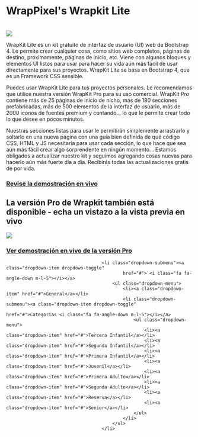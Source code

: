 <h1>WrapPixel's Wrapkit Lite</h1>

<br/>

<a href="https://wrappixel.com/demos/ui-kit/wrapkit-free/wrapkit/index.html">
    <img src="https://www.wrappixel.com/wp-content/uploads/2019/01/wrappixel-logo.png"/>
</a>

WrapKit Lite es un kit gratuito de interfaz de usuario (UI) web de Bootstrap 4. Le permite crear cualquier cosa, como sitios web completos, páginas de destino, próximamente, páginas de inicio, etc. Viene con algunos bloques y elementos UI listos para usar para hacer su vida aún más fácil de usar directamente para sus proyectos. WrapKit Lite se basa en Bootstrap 4, que es un Framework CSS sensible.

Puedes usar WrapKit Lite para tus proyectos personales. Le recomendamos que utilice nuestra versión WrapKit Pro para su uso comercial. WrapKit Pro contiene más de 25 páginas de inicio de nicho, más de 180 secciones prefabricadas, más de 500 elementos de la interfaz de usuario, más de 2000 iconos de fuentes premium y contando.., lo que le permite crear todo lo que desee en pocos minutos.

Nuestras secciones listas para usar le permitirán simplemente arrastrarlo y soltarlo en una nueva página con una guía bien definida de qué código CSS, HTML y JS necesitaría para usar cada sección, lo que hace que sea aún más fácil crear algo sorprendente en ningún momento. . Estamos obligados a actualizar nuestro kit y seguimos agregando cosas nuevas para hacerlo aún más fuerte día a día. Recibirás todas las actualizaciones gratis de por vida.

<h3><a href="https://wrappixel.com/demos/ui-kit/wrapkit-free/wrapkit/index.html">Revise la demostración en vivo</a></h3>


<h2>La versión Pro de Wrapkit también está disponible - echa un vistazo a la vista previa en vivo</h2>

<a href="https://wrappixel.com/templates/wrapkit/">
    <img src="https://wrappixel.com/demos/images/wrapkit-promotion.jpg"/>
</a>

<h3><a href="https://wrappixel.com/templates/wrapkit/">Ver demostración en vivo de la versión Pro</a></h3>


                                        <li class="dropdown-submenu"><a class="dropdown-item dropdown-toggle"
                                                href="#"> <i class="fa fa-angle-down m-l-5"></i></a>
                                            <ul class="dropdown-menu">
                                                <li><a class="dropdown-item" href="#">General</a></li>
                                                <li class="dropdown-submenu"><a class="dropdown-item dropdown-toggle"
                                                        href="#">Categorías <i class="fa fa-angle-down m-l-5"></i></a>
                                                    <ul class="dropdown-menu">
                                                        <li><a class="dropdown-item" href="#">Tercera Infantil</a></li>
                                                        <li><a class="dropdown-item" href="#">Segunda Infantil</a></li>
                                                        <li><a class="dropdown-item" href="#">Primera Infantil</a></li>
                                                        <li><a class="dropdown-item" href="#">Juvenil</a></li>
                                                        <li><a class="dropdown-item" href="#">Primera Adulto</a></li>
                                                        <li><a class="dropdown-item" href="#">Segunda Adulto</a></li>
                                                        <li><a class="dropdown-item" href="#">Reserva</a></li>
                                                        <li><a class="dropdown-item" href="#">Senior</a></li>
                                                    </ul>
                                                </li>
                                            </ul>
                                        </li>
